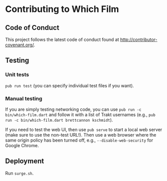 # Contributing to Which Film
## Code of Conduct
This project follows the latest code of conduct found at http://contributor-covenant.org/.

## Testing
### Unit tests
`pub run test` (you can specify individual test files if you want).

### Manual testing
If you are simply testing networking code, you can use `pub run -c bin/which-film.dart` and follow it with a list of Trakt usernames
(e.g., `pub run -c bin/which-film.dart brettcannon kschmidt`).

If you need to test the web UI, then use `pub serve` to start a local web server (make sure to use the non-test URL!).
Then use a web browser where the same origin policy has been turned off, e.g., `--disable-web-security` for Google Chrome.

## Deployment
Run `surge.sh`.
